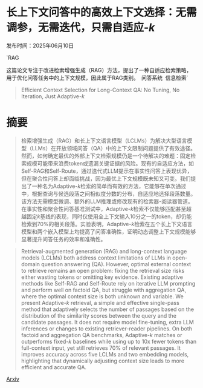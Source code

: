 # 长上下文问答中的高效上下文选择：无需调参，无需迭代，只需自适应-$k$

发布时间：2025年06月10日

`RAG

这篇论文专注于改进检索增强生成（RAG）方法，提出了一种自适应检索策略，用于优化问答任务中的上下文规模，因此属于RAG类别。` `问答系统` `信息检索`

> Efficient Context Selection for Long-Context QA: No Tuning, No Iteration, Just Adaptive-$k$

# 摘要

> 检索增强生成（RAG）和长上下文语言模型（LCLMs）为解决大型语言模型（LLMs）在开放领域问答（QA）中的上下文限制问题提供了有效途径。然而，如何确定最优的外部上下文检索规模仍是一个待解决的难题：固定检索规模可能带来浪费token或遗漏关键证据的风险。现有的自适应方法，如Self-RAG和Self-Route，通过迭代式LLM提示在事实性问答上表现优异，但在聚合性问答上却面临挑战，因为最优上下文规模既未知又可变。我们提出了一种名为Adaptive-$k$检索的简单而有效的方法，它能够在单次通过中，根据查询与候选段落之间相似度分数的分布，自适应地选择段落数量。该方法无需模型微调、额外的LLM推理或修改现有的检索器-阅读器管道。在事实性和聚合性问答基准测试中，Adaptive-$k$检索不仅能够匹配甚至超越固定$k$基线的表现，同时仅使用全上下文输入10分之一的token，却仍能检索到70%的相关段落。实验表明，Adaptive-$k$检索在五个长上下文语言模型和两个嵌入模型上均提高了问答准确性，证明动态调整上下文规模能够显著提升问答任务的效率和准确性。

> Retrieval-augmented generation (RAG) and long-context language models (LCLMs) both address context limitations of LLMs in open-domain question answering (QA). However, optimal external context to retrieve remains an open problem: fixing the retrieval size risks either wasting tokens or omitting key evidence. Existing adaptive methods like Self-RAG and Self-Route rely on iterative LLM prompting and perform well on factoid QA, but struggle with aggregation QA, where the optimal context size is both unknown and variable. We present Adaptive-$k$ retrieval, a simple and effective single-pass method that adaptively selects the number of passages based on the distribution of the similarity scores between the query and the candidate passages. It does not require model fine-tuning, extra LLM inferences or changes to existing retriever-reader pipelines. On both factoid and aggregation QA benchmarks, Adaptive-$k$ matches or outperforms fixed-$k$ baselines while using up to 10x fewer tokens than full-context input, yet still retrieves 70% of relevant passages. It improves accuracy across five LCLMs and two embedding models, highlighting that dynamically adjusting context size leads to more efficient and accurate QA.

[Arxiv](https://arxiv.org/abs/2506.08479)